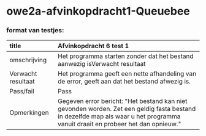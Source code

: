 # owe2a-afvinkopdracht1-Queuebee




### format van testjes:

title| Afvinkopdracht 6 test 1
:-|:-
omschrijving|Het programma starten zonder dat het bestand aanwezig isVerwacht resultaat |Het programma geeft een nette afhandeling van de error, geeft aan dat het bestand afwezig is.
Verwacht resultaat 	|Het programma geeft een nette afhandeling van de error, geeft aan dat het bestand afwezig is.
Pass/fail |Pass
Opmerkingen |Gegeven error bericht: "Het bestand kan niet gevonden worden. Zet een geldig fasta bestand in dezelfde map als waar u het programma vanuit draait en probeer het dan opnieuw."
